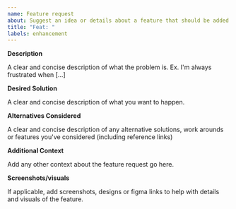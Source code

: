 ```yaml
---
name: Feature request
about: Suggest an idea or details about a feature that should be added
title: "Feat: "
labels: enhancement
---
```


**Description**

A clear and concise description of what the problem is. Ex. I'm always frustrated when [...]

**Desired Solution**

A clear and concise description of what you want to happen.

**Alternatives Considered**

A clear and concise description of any alternative solutions, work arounds or features you've considered (including reference  links) 

**Additional Context**

Add any other context about the feature request go here.

**Screenshots/visuals**

If applicable, add screenshots, designs or figma links to help with details and visuals of the feature.

